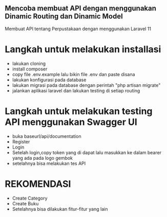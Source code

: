 ## Mencoba membuat API dengan menggunakan Dinamic Routing dan Dinamic Model

Membuat API tentang Perpustakaan dengan menggunakan Laravel 11

# Langkah untuk melakukan installasi
- lakukan cloning 
- install composer
- copy file .env.example lalu bikin file .env dan paste disana
- lakukan konfigurasi pada database
- lakukan migrasi pada database dengan perintah "php artisan migrate"
- jalankan aplikasi laravel dan lakukan testing di setiap routing

# Langkah untuk melakukan testing API menggunakan Swagger UI
- buka baseurl/api/documentation
- Register 
- Login
- Setelah login,copy token yang di dapat lalu masukkan ke dalam bearer yang ada pada logo gembok
- setelahnya bisa melakukan tes API

# REKOMENDASI
- Create Category
- Create Buku
- Setelahnya bisa dilakukan fitur-fitur yang lain